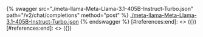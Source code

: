 [#references:start]: <> ({ "template": "openapi" })
[#references:start]: <> ({ "template": "openapi" })
{% swagger src="./meta-llama-Meta-Llama-3.1-405B-Instruct-Turbo.json" path="/v2/chat/completions" method="post" %}
[./meta-llama-Meta-Llama-3.1-405B-Instruct-Turbo.json](./meta-llama-Meta-Llama-3.1-405B-Instruct-Turbo.json)
{% endswagger %}
[#references:end]: <> ({})
[#references:end]: <> ({})